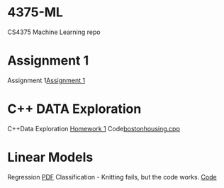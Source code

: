 # 4375-ML
CS4375 Machine Learning repo

# Assignment 1

Assignment 1[Assignment 1](Assignment_1.txt)

# C++ DATA Exploration

C++Data Exploration [Homework 1](HW1-SXC200027)
Code[bostonhousing.cpp](bostonhousing.cpp)

# Linear Models

Regression [PDF](regression.pdf)
Classification - Knitting fails, but the code works. [Code](Classification.Rmd)